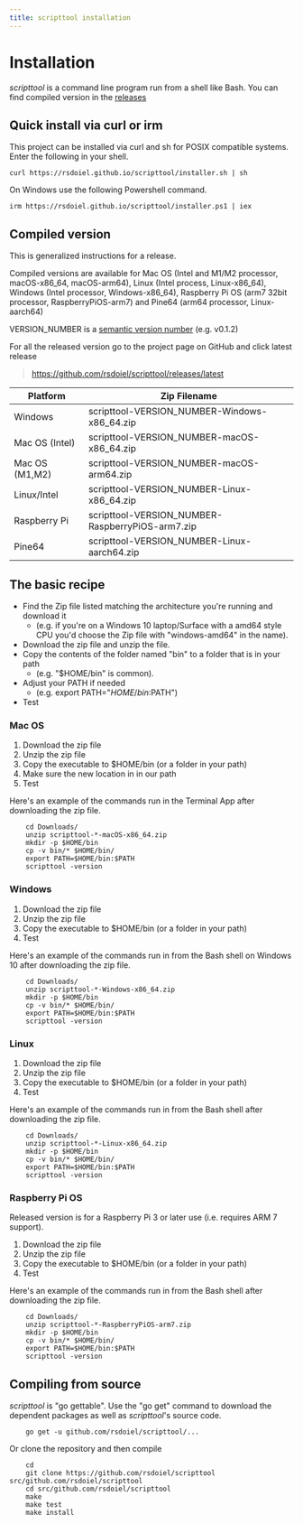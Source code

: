```yaml
---
title: scripttool installation
---
```


Installation
============

*scripttool* is a command line program run from a shell like Bash. You can find compiled version in the [releases](https://github.com/rsdoiel/scripttool/releases/latest) 

## Quick install via curl or irm

This project can be installed via curl and sh for POSIX compatible systems.
Enter the following in your shell.

~~~
curl https://rsdoiel.github.io/scripttool/installer.sh | sh
~~~

On Windows use the following Powershell command.

~~~
irm https://rsdoiel.github.io/scripttool/installer.ps1 | iex
~~~

Compiled version
----------------

This is generalized instructions for a release. 

Compiled versions are available for Mac OS (Intel and M1/M2 processor, macOS-x86_64, macOS-arm64), 
Linux (Intel process, Linux-x86_64), Windows (Intel processor, Windows-x86_64), 
Raspberry Pi OS (arm7 32bit processor, RaspberryPiOS-arm7) and Pine64 (arm64 processor, Linux-aarch64)

VERSION\_NUMBER is a [semantic version number](http://semver.org/) (e.g. v0.1.2)


For all the released version go to the project page on GitHub and click latest release

>    https://github.com/rsdoiel/scripttool/releases/latest


| Platform       | Zip Filename                                    |
|----------------|-------------------------------------------------|
| Windows        | scripttool-VERSION_NUMBER-Windows-x86_64.zip    |
| Mac OS (Intel) | scripttool-VERSION_NUMBER-macOS-x86_64.zip      |
| Mac OS (M1,M2) | scripttool-VERSION_NUMBER-macOS-arm64.zip       |
| Linux/Intel    | scripttool-VERSION_NUMBER-Linux-x86_64.zip      |
| Raspberry Pi   | scripttool-VERSION_NUMBER-RaspberryPiOS-arm7.zip |
| Pine64         | scripttool-VERSION_NUMBER-Linux-aarch64.zip     |


The basic recipe
----------------

+ Find the Zip file listed matching the architecture you're running and download it
    + (e.g. if you're on a Windows 10 laptop/Surface with a amd64 style CPU you'd choose the Zip file with "windows-amd64" in the name).
+ Download the zip file and unzip the file.  
+ Copy the contents of the folder named "bin" to a folder that is in your path 
    + (e.g. "$HOME/bin" is common).
+ Adjust your PATH if needed
    + (e.g. export PATH="$HOME/bin:$PATH")
+ Test


### Mac OS

1. Download the zip file
2. Unzip the zip file
3. Copy the executable to $HOME/bin (or a folder in your path)
4. Make sure the new location in in our path
5. Test

Here's an example of the commands run in the Terminal App after downloading the 
zip file.

```shell
    cd Downloads/
    unzip scripttool-*-macOS-x86_64.zip
    mkdir -p $HOME/bin
    cp -v bin/* $HOME/bin/
    export PATH=$HOME/bin:$PATH
    scripttool -version
```

### Windows

1. Download the zip file
2. Unzip the zip file
3. Copy the executable to $HOME/bin (or a folder in your path)
4. Test

Here's an example of the commands run in from the Bash shell on Windows 10 after
downloading the zip file.

```shell
    cd Downloads/
    unzip scripttool-*-Windows-x86_64.zip
    mkdir -p $HOME/bin
    cp -v bin/* $HOME/bin/
    export PATH=$HOME/bin:$PATH
    scripttool -version
```


### Linux 

1. Download the zip file
2. Unzip the zip file
3. Copy the executable to $HOME/bin (or a folder in your path)
4. Test

Here's an example of the commands run in from the Bash shell after
downloading the zip file.

```shell
    cd Downloads/
    unzip scripttool-*-Linux-x86_64.zip
    mkdir -p $HOME/bin
    cp -v bin/* $HOME/bin/
    export PATH=$HOME/bin:$PATH
    scripttool -version
```


### Raspberry Pi OS

Released version is for a Raspberry Pi 3 or later use (i.e. requires ARM 7 support).

1. Download the zip file
2. Unzip the zip file
3. Copy the executable to $HOME/bin (or a folder in your path)
4. Test

Here's an example of the commands run in from the Bash shell after
downloading the zip file.

```shell
    cd Downloads/
    unzip scripttool-*-RaspberryPiOS-arm7.zip
    mkdir -p $HOME/bin
    cp -v bin/* $HOME/bin/
    export PATH=$HOME/bin:$PATH
    scripttool -version
```


Compiling from source
---------------------

_scripttool_ is "go gettable".  Use the "go get" command to download the dependent packages
as well as _scripttool_'s source code.

```shell
    go get -u github.com/rsdoiel/scripttool/...
```

Or clone the repository and then compile

```shell
    cd
    git clone https://github.com/rsdoiel/scripttool src/github.com/rsdoiel/scripttool
    cd src/github.com/rsdoiel/scripttool
    make
    make test
    make install
```


